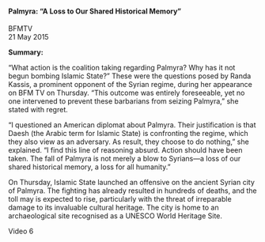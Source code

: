 <h4>Palmyra: “A Loss to Our Shared Historical Memory”</h4>

BFMTV  
21 May 2015  

<b>Summary:</b>

“What action is the coalition taking regarding Palmyra? Why has it not begun bombing Islamic State?” These were the questions posed by Randa Kassis, a prominent opponent of the Syrian regime, during her appearance on BFM TV on Thursday. “This outcome was entirely foreseeable, yet no one intervened to prevent these barbarians from seizing Palmyra,” she stated with regret.

“I questioned an American diplomat about Palmyra. Their justification is that Daesh (the Arabic term for Islamic State) is confronting the regime, which they also view as an adversary. As result, they choose to do nothing,” she explained. “I find this line of reasoning absurd. Action should have been taken. The fall of Palmyra is not merely a blow to Syrians—a loss of our shared historical memory, a loss for all humanity.”

On Thursday, Islamic State launched an offensive on the ancient Syrian city of Palmyra. The fighting has already resulted in hundreds of deaths, and the toll may is expected to rise, particularly with the threat of irreparable damage to its invaluable cultural heritage. The city is home to an archaeological site recognised as a UNESCO World Heritage Site.

Video 6

